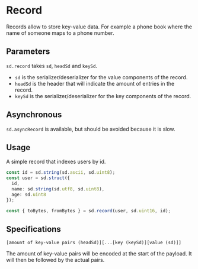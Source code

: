 # Record

Records allow to store key-value data. For example a phone book where the name of someone maps to a phone number.

## Parameters

`sd.record` takes `sd`, `headSd` and `keySd`.

- `sd` is the serializer/deserializer for the value components of the record.
- `headSd` is the header that will indicate the amount of entries in the record.
- `keySd` is the serializer/deserializer for the key components of the record.

## Asynchronous

`sd.asyncRecord` is available, but should be avoided because it is slow.

## Usage

A simple record that indexes users by id.

```ts
const id = sd.string(sd.ascii, sd.uint8);
const user = sd.struct({
  id,
  name: sd.string(sd.utf8, sd.uint8),
  age: sd.uint8
});

const { toBytes, fromBytes } = sd.record(user, sd.uint16, id);
```

## Specifications

```
[amount of key-value pairs (headSd)][...[key (keySd)][value (sd)]]
```

The amount of key-value pairs will be encoded at the start of the payload. It will then be followed by the actual pairs.
